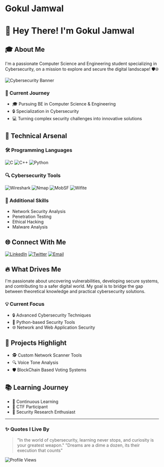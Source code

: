 # Gokul Jamwal
# 👋 Hey There! I'm Gokul Jamwal

## 🎓 About Me
I'm a passionate Computer Science and Engineering student specializing in Cybersecurity, on a mission to explore and secure the digital landscape! 🛡️🌐

![Cybersecurity Banner](https://img.shields.io/badge/Cybersecurity-Enthusiast-red?style=for-the-badge&logo=hackaday)

### 🚀 Current Journey
- 🎓 Pursuing BE in Computer Science & Engineering
- 🔒 Specialization in Cybersecurity
- 💻 Turning complex security challenges into innovative solutions

## 💪 Technical Arsenal

### 🛠️ Programming Languages
![C](https://img.shields.io/badge/C-00599C?style=for-the-badge&logo=c&logoColor=white)
![C++](https://img.shields.io/badge/C++-00599C?style=for-the-badge&logo=c%2B%2B&logoColor=white)
![Python](https://img.shields.io/badge/Python-3776AB?style=for-the-badge&logo=python&logoColor=white)

### 🔍 Cybersecurity Tools
![Wireshark](https://img.shields.io/badge/Wireshark-1679A7?style=for-the-badge&logo=wireshark&logoColor=white)
![Nmap](https://img.shields.io/badge/Nmap-4B0082?style=for-the-badge&logo=nmap&logoColor=white)
![MobSF](https://img.shields.io/badge/MobSF-FF6F61?style=for-the-badge&logo=security&logoColor=white)
![Wifite](https://img.shields.io/badge/Wifite-006400?style=for-the-badge&logo=wifi&logoColor=white)

### 🌟 Additional Skills
- Network Security Analysis
- Penetration Testing
- Ethical Hacking
- Malware Analysis

## 🌐 Connect With Me
[![LinkedIn](https://img.shields.io/badge/LinkedIn-0077B5?style=for-the-badge&logo=linkedin&logoColor=white)](https://www.linkedin.com/in/gokulj14)
[![Twitter](https://img.shields.io/badge/Twitter-1DA1F2?style=for-the-badge&logo=twitter&logoColor=white)](https://twitter.com/GOKULJ01)
[![Email](https://img.shields.io/badge/Email-D14836?style=for-the-badge&logo=gmail&logoColor=white)](mailto:gokul.jamwal2011@gmail.com)

## 🔥 What Drives Me
I'm passionate about uncovering vulnerabilities, developing secure systems, and contributing to a safer digital world. My goal is to bridge the gap between theoretical knowledge and practical cybersecurity solutions.

### 💡 Current Focus
- 🔒 Advanced Cybersecurity Techniques
- 🐍 Python-based Security Tools
- 🌐 Network and Web Application Security

## 🚧 Projects Highlight
- 🕵️ Custom Network Scanner Tools
- 🔍 Voice Tone Analysis
- 🛡️ BlockChain Based Voting Systems

## 📚 Learning Journey
- 🎯 Continuous Learning
- 🧠 CTF Participant
- 🔬 Security Research Enthusiast

---

### ✨ Quotes I Live By
> "In the world of cybersecurity, learning never stops, and curiosity is your greatest weapon."
> "Dreams are a dime a dozen, its their execution that counts" 

![Profile Views](https://komarev.com/ghpvc/?username=yourgithubusername&color=green)

